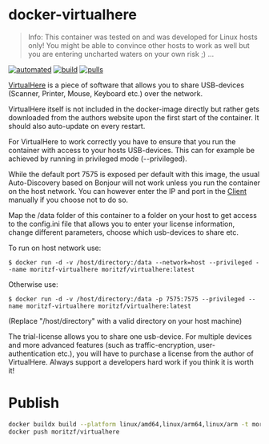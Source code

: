 # docker-virtualhere

> Info: This container was tested on and was developed for Linux hosts only! You might be able to convince other hosts to work as well but you are entering uncharted waters on your own risk ;) ...

[![automated](https://img.shields.io/docker/automated/moritzf/virtualhere.svg)](https://hub.docker.com/r/moritzf/virtualhere/)
[![build](https://img.shields.io/docker/build/moritzf/virtualhere.svg)](https://hub.docker.com/r/moritzf/virtualhere/)
[![pulls](https://img.shields.io/docker/pulls/moritzf/virtualhere.svg)](https://hub.docker.com/r/moritzf/virtualhere/)

[VirtualHere](https://www.virtualhere.com/) is a piece of software that allows you to share USB-devices (Scanner, Printer, Mouse, Keyboard etc.) over the network.

VirtualHere itself is not included in the docker-image directly but rather gets downloaded from the authors website upon the first start of the container. It should also auto-update on every restart.

For VirtualHere to work correctly you have to ensure that you run the container with access to your hosts USB-devices. This can for example be achieved by running in privileged mode (--privileged). 

While the default port 7575 is exposed per default with this image, the usual Auto-Discovery based on Bonjour will not work unless you run the container on the host network. You can however enter the IP and port in the [Client](https://www.virtualhere.com/usb_client_software) manually if you choose not to do so.

Map the /data folder of this container to a folder on your host to get access to the config.ini file that allows you to enter your license information, change different parameters, choose which usb-devices to share etc.

To run on host network use: 
~~~~
$ docker run -d -v /host/directory:/data --network=host --privileged --name moritzf-virtualhere moritzf/virtualhere:latest
~~~~
Otherwise use:
~~~~
$ docker run -d -v /host/directory:/data -p 7575:7575 --privileged --name moritzf-virtualhere moritzf/virtualhere:latest
~~~~
(Replace "/host/directory" with a valid directory on your host machine)

The trial-license allows you to share one usb-device. For multiple devices and more advanced features (such as traffic-encryption, user-authentication etc.), you will have to purchase a license from the author of VirtualHere. Always support a developers hard work if you think it is worth it!

# Publish

```bash
docker buildx build --platform linux/amd64,linux/arm64,linux/arm -t moritzf/virtualhere ./
docker push moritzf/virtualhere
```